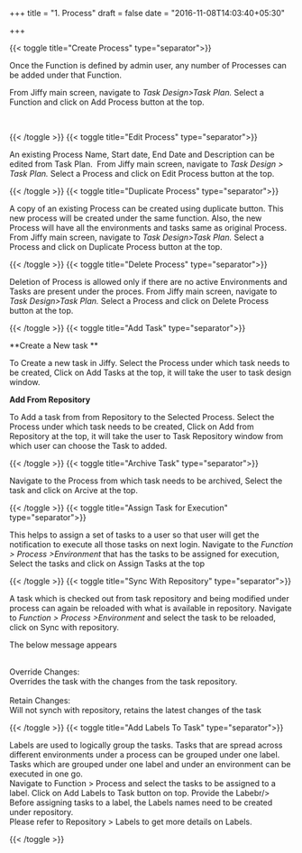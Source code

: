 +++
title = "1. Process"
draft = false
date = "2016-11-08T14:03:40+05:30"

+++

{{< toggle title="Create Process" type="separator">}}

Once the Function is defined by admin user, any number of Processes can be added under that Function.

From Jiffy main screen, navigate to *Task Design>Task Plan.* Select a Function and click on Add Process button at the top.

<br/>



{{< /toggle >}}
{{< toggle title="Edit Process" type="separator">}}

An existing Process Name, Start date, End Date and Description can be edited from Task Plan.  From Jiffy main screen, navigate to *Task Design > Task Plan.* Select a Process and click on Edit Process button at the top.
<br/>

{{< /toggle >}}
{{< toggle title="Duplicate Process" type="separator">}}

A copy of an existing Process can be created using duplicate button. This new process will be created under the same function. Also, the new Process will have all the environments and tasks same as original Process. From Jiffy main screen, navigate to *Task Design>Task Plan.* Select a Process and click on Duplicate Process button at the top.




{{< /toggle >}}
{{< toggle title="Delete Process" type="separator">}}

Deletion of Process is allowed only if there are no active Environments and Tasks are present under the proces.  From Jiffy main screen, navigate to *Task Design>Task Plan.* Select a Process and click on Delete Process button at the top.



{{< /toggle >}}
{{< toggle title="Add Task" type="separator">}}

**Create a New task **

To Create a new task in Jiffy. Select the Process under which task needs to be created, Click on Add Tasks at the top, it will take the user to task design window.
<br/>

**Add From Repository**

To Add a task from from Repository to the Selected Process. Select the Process under which task needs to be created, Click on Add from Repository at the top, it will take the user to Task Repository window from which user can choose the Task to added.
<br/>


{{< /toggle >}}
{{< toggle title="Archive Task" type="separator">}}

Navigate to the Process from which task needs to be archived, Select the task and click on Arcive at the top.

{{< /toggle >}}
{{< toggle title="Assign Task for Execution" type="separator">}}

This helps to assign a set of tasks to a user so that user will get the notification to execute all those tasks on next login. Navigate to the *Function > Process >Environment* that has the tasks to be assigned for execution, Select the tasks and click on Assign Tasks at the top

{{< /toggle >}}
{{< toggle title="Sync With Repository" type="separator">}}

A task which is checked out from task repository and being modified under process can again be reloaded with what is available in repository. Navigate to *Function > Process >Environment* and select the task to be reloaded, click on Sync with repository.

The below message appears
<br/>

<br/>
Override Changes: 
<br/>
Overrides the task with the changes from the task repository.
<br/>
<br/>
Retain Changes:
<br/>
Will not synch with repository, retains the latest changes of the task

{{< /toggle >}}
{{< toggle title="Add Labels To Task" type="separator">}}

Labels are used to logically group the tasks. Tasks that are spread across different environments under a process can be grouped under one label. Tasks which are grouped under one label and under an environment can be executed in one go.
<br/>
Navigate to Function > Process and select the tasks to be assigned to a label. Click on Add Labels to Task button on top. Provide the Labebr/>
Before assigning tasks to a label, the Labels names need to be created under repository.
<br/>
Please refer to Repository > Labels to get more details on Labels.

{{< /toggle >}}
